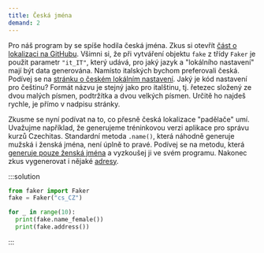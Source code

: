 ```yaml
---
title: Česká jména
demand: 2
---
```


Pro náš program by se spíše hodila česká jména. Zkus si otevřít [část o lokalizaci na GitHubu](https://faker.readthedocs.io/en/stable/#localization). Všimni si, že při vytváření objektu `fake` z třídy `Faker` je použit parametr `"it_IT"`, který udává, pro jaký jazyk a "lokálního nastavení" mají být data generována. Namísto italských bychom preferovali česká. Podívej se na [stránku o českém lokálním nastavení](https://faker.readthedocs.io/en/stable/locales/cs_CZ.html). Jaký je kód nastavení pro češtinu? Formát názvu je stejný jako pro italštinu, tj. řetezec složený ze dvou malých písmen, podtržítka a dvou velkých písmen. Určitě ho najdeš rychle, je přímo v nadpisu stránky.

Zkusme se nyní podívat na to, co přesně česká lokalizace "padělače" umí. Uvažujme například, že generujeme tréninkovou verzi aplikace pro správu kurzů Czechitas. Standardní metoda `.name()`, která náhodně generuje mužská i ženská jména, není úplně to pravé. Podívej se na metodu, která [generuje pouze ženská jména](https://faker.readthedocs.io/en/stable/locales/cs_CZ.html#faker.providers.person.cs_CZ.Provider.name_female) a vyzkoušej ji ve svém programu. Nakonec zkus vygenerovat i nějaké [adresy](https://faker.readthedocs.io/en/stable/locales/cs_CZ.html#faker.providers.address.cs_CZ.Provider.address).

:::solution
```py
from faker import Faker
fake = Faker("cs_CZ")

for _ in range(10):
  print(fake.name_female())
  print(fake.address())
```
:::
